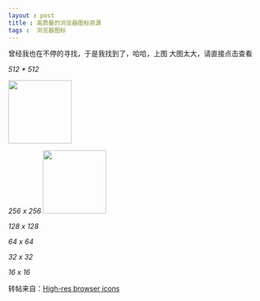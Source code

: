 ```yaml
---
layout : post 
title : 高质量的浏览器图标资源
tags :  浏览器图标
---
```


曾经我也在不停的寻找，于是我找到了，哈哈，上图
大图太大，请直接点击查看

_512 * 512_

<a href="http://paulirish.com/lovesyou/browser_logos-512.png" target="_blank"><img class="alignnone" title="browser img " src="http://paulirish.com/lovesyou/browser_logos-512.png" alt=""  height="128px" /></a>

_256 x 256_
<a href="http://paulirish.com/lovesyou/browser_logos-256.png" target="_blank"><img src="http://paulirish.com/lovesyou/browser_logos-256.png"  alt=""   height="128px"  /></a>

_128 x 128_
<a href="http://paulirish.com/lovesyou/browser_logos-128.png" target="_blank"><img src="http://paulirish.com/lovesyou/browser_logos-128.png" alt="" /></a>

_64 x 64_
<a href="http://paulirish.com/lovesyou/browser_logos-64.png" target="_blank"><img src="http://paulirish.com/lovesyou/browser_logos-64.png" alt="" /></a>

_32 x 32_
<a href="http://paulirish.com/lovesyou/browser_logos-32.png" target="_blank"><img src="http://paulirish.com/lovesyou/browser_logos-32.png" alt="" /></a>

_16 x 16_
<a href="http://paulirish.com/lovesyou/browser_logos-16.png" target="_blank"><img src="http://paulirish.com/lovesyou/browser_logos-16.png" alt="" /></a>

转帖来自：[High-res browser icons](http://paulirish.com/2010/high-res-browser-icons/)
